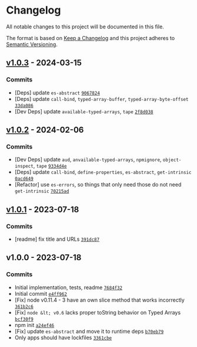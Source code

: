 # Changelog

All notable changes to this project will be documented in this file.

The format is based on [Keep a Changelog](https://keepachangelog.com/en/1.0.0/)
and this project adheres to [Semantic Versioning](https://semver.org/spec/v2.0.0.html).

## [v1.0.3](https://github.com/es-shims/TypedArray.prototype.slice/compare/v1.0.2...v1.0.3) - 2024-03-15

### Commits

- [Deps] update `es-abstract` [`9067824`](https://github.com/es-shims/TypedArray.prototype.slice/commit/906782435b34ec0ce54a9dd613974601e08b5c2e)
- [Deps] update `call-bind`, `typed-array-buffer`, `typed-array-byte-offset` [`33da086`](https://github.com/es-shims/TypedArray.prototype.slice/commit/33da086e39deedf551abd8398fdf5d189cbe3d77)
- [Dev Deps] update `available-typed-arrays`, `tape` [`2f8d038`](https://github.com/es-shims/TypedArray.prototype.slice/commit/2f8d038eb15b8ac3206c2368036b988b01e5c417)

## [v1.0.2](https://github.com/es-shims/TypedArray.prototype.slice/compare/v1.0.1...v1.0.2) - 2024-02-06

### Commits

- [Dev Deps] update `aud`, `anvailable-typed-arrays`, `npmignore`, `object-inspect`, `tape` [`9334d4e`](https://github.com/es-shims/TypedArray.prototype.slice/commit/9334d4e47106747bdf08072c362352b189fa7778)
- [Deps] update `call-bind`, `define-properties`, `es-abstract`, `get-intrinsic` [`0acd649`](https://github.com/es-shims/TypedArray.prototype.slice/commit/0acd649f03baf849a88e27cd0dcfd78c400a5cb3)
- [Refactor] use `es-errors`, so things that only need those do not need `get-intrinsic` [`70215ad`](https://github.com/es-shims/TypedArray.prototype.slice/commit/70215adca0d4b948a9945cc7d5c0a7a70fbac2a8)

## [v1.0.1](https://github.com/es-shims/TypedArray.prototype.slice/compare/v1.0.0...v1.0.1) - 2023-07-18

### Commits

- [readme] fix title and URLs [`391dc87`](https://github.com/es-shims/TypedArray.prototype.slice/commit/391dc876acb64d7780fded8be0d65d5f0caab688)

## v1.0.0 - 2023-07-18

### Commits

- Initial implementation, tests, readme [`7684f32`](https://github.com/es-shims/TypedArray.prototype.slice/commit/7684f32983b444734c6293af807fcf5f3e20a9ad)
- Initial commit [`e4ff962`](https://github.com/es-shims/TypedArray.prototype.slice/commit/e4ff962b319dbc568f48e312e0396130e91d5df4)
- [Fix] node v0.11.4 - 3 have an own slice method that works incorrectly [`361b2c6`](https://github.com/es-shims/TypedArray.prototype.slice/commit/361b2c6046f756fb6f6851b0d8759b5e88324521)
- [Fix] `node &lt; v0.6` lacks proper toString behavior on Typed Arrays [`bcf30f9`](https://github.com/es-shims/TypedArray.prototype.slice/commit/bcf30f916c59d2744f5a0c2e8a9ea38da2092413)
- npm init [`a24ef46`](https://github.com/es-shims/TypedArray.prototype.slice/commit/a24ef465139926277e5b85b8d9b17e96070aa6c8)
- [Fix] update `es-abstract` and move it to runtime deps [`b70eb79`](https://github.com/es-shims/TypedArray.prototype.slice/commit/b70eb7926485148733d56bec6c9ce91ac820bd0d)
- Only apps should have lockfiles [`3361cbe`](https://github.com/es-shims/TypedArray.prototype.slice/commit/3361cbe1c5a986a194f250360cfd4a52a2e255a5)
